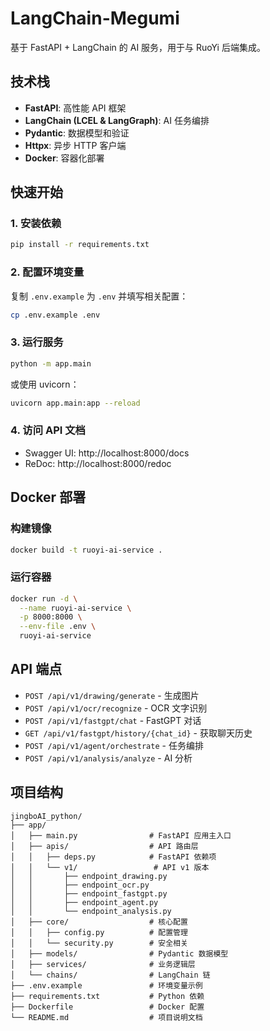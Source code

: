 # LangChain-Megumi

基于 FastAPI + LangChain 的 AI 服务，用于与 RuoYi 后端集成。

## 技术栈

- **FastAPI**: 高性能 API 框架
- **LangChain (LCEL & LangGraph)**: AI 任务编排
- **Pydantic**: 数据模型和验证
- **Httpx**: 异步 HTTP 客户端
- **Docker**: 容器化部署

## 快速开始

### 1. 安装依赖

```bash
pip install -r requirements.txt
```

### 2. 配置环境变量

复制 `.env.example` 为 `.env` 并填写相关配置：

```bash
cp .env.example .env
```

### 3. 运行服务

```bash
python -m app.main
```

或使用 uvicorn：

```bash
uvicorn app.main:app --reload
```

### 4. 访问 API 文档

- Swagger UI: http://localhost:8000/docs
- ReDoc: http://localhost:8000/redoc

## Docker 部署

### 构建镜像

```bash
docker build -t ruoyi-ai-service .
```

### 运行容器

```bash
docker run -d \
  --name ruoyi-ai-service \
  -p 8000:8000 \
  --env-file .env \
  ruoyi-ai-service
```

## API 端点

- `POST /api/v1/drawing/generate` - 生成图片
- `POST /api/v1/ocr/recognize` - OCR 文字识别
- `POST /api/v1/fastgpt/chat` - FastGPT 对话
- `GET /api/v1/fastgpt/history/{chat_id}` - 获取聊天历史
- `POST /api/v1/agent/orchestrate` - 任务编排
- `POST /api/v1/analysis/analyze` - AI 分析

## 项目结构

```
jingboAI_python/
├── app/
│   ├── main.py                # FastAPI 应用主入口
│   ├── apis/                  # API 路由层
│   │   ├── deps.py            # FastAPI 依赖项
│   │   └── v1/                 # API v1 版本
│   │       ├── endpoint_drawing.py
│   │       ├── endpoint_ocr.py
│   │       ├── endpoint_fastgpt.py
│   │       ├── endpoint_agent.py
│   │       └── endpoint_analysis.py
│   ├── core/                  # 核心配置
│   │   ├── config.py          # 配置管理
│   │   └── security.py        # 安全相关
│   ├── models/                # Pydantic 数据模型
│   ├── services/              # 业务逻辑层
│   └── chains/                # LangChain 链
├── .env.example               # 环境变量示例
├── requirements.txt           # Python 依赖
├── Dockerfile                 # Docker 配置
└── README.md                  # 项目说明文档

```
